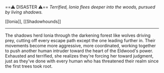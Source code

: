 ==⚠️ DISASTER ⚠️==
*Terrified, Ionia flees deeper into the woods, pursued by living shadows.*

[[Ionia]], [[Shadowhounds]]

---

The shadows herd Ionia through the darkening forest like wolves driving prey, cutting off every escape path except the one leading further in. Their movements become more aggressive, more coordinated, working together to push another human intruder toward the heart of the Eldwood's power. Exhausted and terrified, she realizes they're forcing her toward judgment, just as they've done with every human who has threatened their realm since the first trees took root.